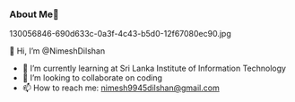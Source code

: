 ### About Me👋

130056846-690d633c-0a3f-4c43-b5d0-12f67080ec90.jpg

  👋 Hi, I’m @NimeshDilshan
- 🌱 I’m currently learning at Sri Lanka Institute of Information Technology
- 👯 I’m looking to collaborate on coding
- 📫 How to reach me: nimesh9945dilshan@gmail.com


